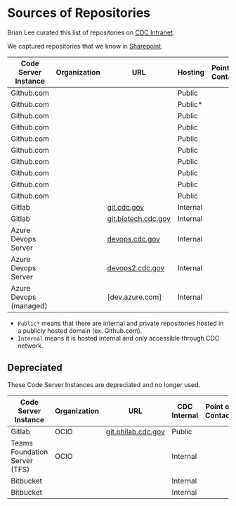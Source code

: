 # Sources of Repositories

Brian Lee curated this list of repositories on [CDC Intranet](https://it-guides.cdc.gov/source-code/knownRepos/).

We captured repositories that we know in [Sharepoint](https://cdc.sharepoint.com/sites/OCIO-DMI-Updates/Enterprise%20DevSecOps/Forms/AllItems.aspx?id=%2Fsites%2FOCIO%2DDMI%2DUpdates%2FEnterprise%20DevSecOps%2FSecurity%20Docs%2FShareIT%2DAct&viewid=a9ce245b%2D7ef8%2D449a%2Da655%2D0ffd61b7c359&FolderCTID=0x01200022F50DDEDB6E214588B6C3195665E63F).

| Code Server Instance   | Organization | URL                   | Hosting  | Point of Contact |
| ---------------------- | ------------ | --------------------- | -------- | ---------------- |
| Github.com             |              |                       | Public   |                  |
| Github.com             |              |                       | Public\* |                  |
| Github.com             |              |                       | Public   |                  |
| Github.com             |              |                       | Public   |                  |
| Github.com             |              |                       | Public   |                  |
| Github.com             |              |                       | Public   |                  |
| Github.com             |              |                       | Public   |                  |
| Github.com             |              |                       | Public   |                  |
| Github.com             |              |                       | Public   |                  |
| Github.com             |              |                       | Public   |                  |
| Gitlab                 |              | [git.cdc.gov]         | Internal |                  |
| Gitlab                 |              | [git.biotech.cdc.gov] | Internal |                  |
| Azure Devops Server    |              | [devops.cdc.gov]      | Internal |                  |
| Azure Devops Server    |              | [devops2.cdc.gov]     | Internal |                  |
| Azure Devops (managed) |              | [dev.azure.com]       | Internal |                  |

- `Public*` means that there are internal and private repositories hosted in a publicly hosted domain (ex. Github.com).
- `Internal` means it is hosted internal and only accessible through CDC network.

## Depreciated

These Code Server Instances are depreciated and no longer used.

| Code Server Instance          | Organization | URL                  | CDC Internal | Point of Contact |
| ----------------------------- | ------------ | -------------------- | ------------ | ---------------- |
| Gitlab                        | OCIO         | [git.philab.cdc.gov] | Public       |                  |
| Teams Foundation Server (TFS) | OCIO         |                      | Internal     |                  |
| Bitbucket                     |              |                      | Internal     |                  |
| Bitbucket                     |              |                      | Internal     |                  |

[git.cdc.gov]: https://git.cdc.gov
[git.biotech.cdc.gov]: https://git.biotech.cdc.gov
[git.philab.cdc.gov]: https://git.philab.cdc.gov
[devops.cdc.gov]: https://devops.cdc.gov/ado
[devops2.cdc.gov]: https://devops2.cdc.gov/ado
